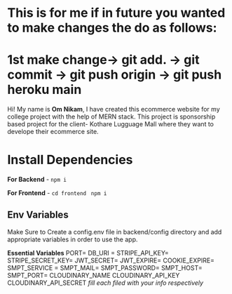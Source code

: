 # This is for me if in future you wanted to make changes the do as follows:
# 1st make change-> git add. -> git commit -> git push origin -> git push heroku main

Hi! My name is **Om Nikam**, I have created this ecommerce website for my college project with the help of MERN stack. 
This project is sponsorship based project for the client- Kothare Lugguage Mall where they want to develope their ecommerce site.

# Install Dependencies

**For Backend** - `npm i`

**For Frontend** - `cd frontend` ` npm i`

## Env Variables

Make Sure to Create a config.env file in backend/config directory and add appropriate variables in order to use the app.

**Essential Variables**
PORT=
DB_URI =
STRIPE_API_KEY=
STRIPE_SECRET_KEY=
JWT_SECRET=
JWT_EXPIRE=
COOKIE_EXPIRE=
SMPT_SERVICE =
SMPT_MAIL=
SMPT_PASSWORD=
SMPT_HOST=
SMPT_PORT=
CLOUDINARY_NAME
CLOUDINARY_API_KEY
CLOUDINARY_API_SECRET
_fill each filed with your info respectively_
